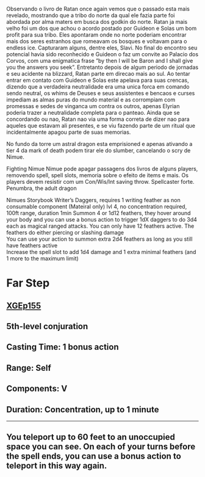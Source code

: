 
Observando o livro de Ratan once again vemos que o passado esta mais revelado, mostrando que a tribo do norte da qual ele fazia parte foi abordada por alma maters em busca dos godkin do norte. Ratan ja mais velho foi um dos que achou o acordo postado por Guideon e Solas um bom profit para sua tribo. Eles apontaram onde no norte poderiam encontrar mais dos seres estranhos que romeavam os bosques e voltavam para o endless ice. Capturaram alguns, dentre eles, Slavi.
No final do encontro seu potencial havia sido reconhecido e Guideon o faz um convite ao Palacio dos Corvos, com uma enigmatica frase ”by then I will be Baron and I shall give you the answers you seek”. Entretanto depois de algum periodo de jornadas e seu acidente na blizzard, Ratan parte em direcao mais ao sul. Ao tentar entrar em contato com Guideon e Solas este apelava para suas crencas, dizendo que a verdadeira neutralidade era uma unica forca em comando sendo neutral, os whims de Deuses e seus assistentes e bencaos e curses impediam as almas puras do mundo material e as corrompiam com promessas e sedes de vinganca um contra os outros, apenas Elyrian poderia trazer a neutralidade completa para o panteao. Ainda que se concordando ou nao, Ratan nao via uma forma correta de dizer nao para aqueles que estavam ali presentes, e se viu fazendo parte de um ritual que incidentalmente apagou parte de suas memorias.
  
  
No fundo da torre um astral dragon esta emprisioned e apenas ativando a tier 4 da mark of death podem tirar ele do slumber, cancelando o scry de Nimue.
  
Fighting Nimue
Nimue pode apagar passagens dos livros de alguns players, removendo spell, spell slots, memoria sobre o efeito de items e mais. Os players devem resistir com um Con/Wis/Int saving throw.
Spellcaster forte.
Penumbra, the adult dragon
  
  
Nimues Storybook
Writer’s Daggers, requires 1 writing feather as non consumable component (Mateiral only)
lvl 4, no concentration required, 100ft range, duration 1min
Summon 4 or 1d12 feathers, they hover around your body and you can use a bonus action to trigger 1dX daggers to do 3d4 each as magical ranged attacks. You can only have 12 feathers active. The feathers do either piercing or slashing damage  
You can use your action to summon extra 2d4 feathers as long as you still have feathers active  
Increase the spell slot to add 1d4 damage and 1 extra minimal feathers (and 1 more to the maximum limit)
# Far Step
[XGEp155](https://5e.tools/book.html#xge,page:155)
---
5th-level conjuration
---
Casting Time:
1 bonus action
---
Range:
Self
---
Components:
V
---
Duration:
Concentration, up to 1 minute
---
---
You teleport up to 60 feet to an unoccupied space you can see. On each of your turns before the spell ends, you can use a bonus action to teleport in this way again.
---
